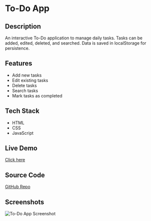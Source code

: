 # To-Do App

## Description
An interactive To-Do application to manage daily tasks. Tasks can be added, edited, deleted, and searched. Data is saved in localStorage for persistence.

## Features
- Add new tasks
- Edit existing tasks
- Delete tasks
- Search tasks
- Mark tasks as completed

## Tech Stack
- HTML
- CSS
- JavaScript

## Live Demo
[Click here](https://syedmohammed098.github.io/todo-app/)

## Source Code
[GitHub Repo](https://github.com/syedmohammed098/todo-app)

## Screenshots
![To-Do App Screenshot](screenshots/todo.png)


